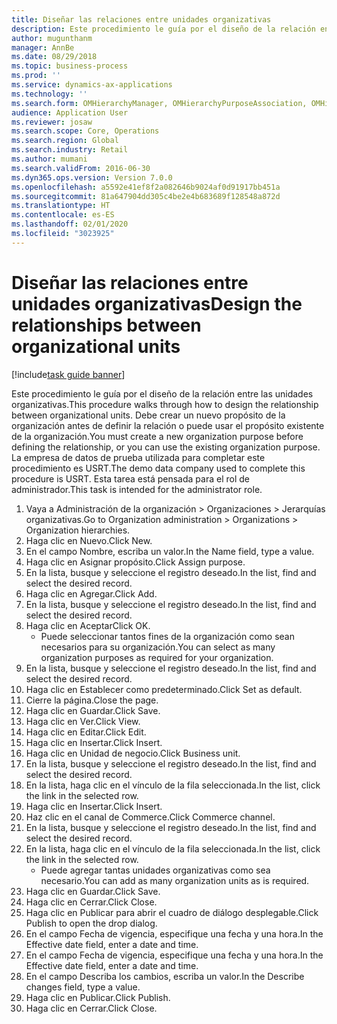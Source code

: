 ```yaml
---
title: Diseñar las relaciones entre unidades organizativas
description: Este procedimiento le guía por el diseño de la relación entre las unidades organizativas.
author: mugunthanm
manager: AnnBe
ms.date: 08/29/2018
ms.topic: business-process
ms.prod: ''
ms.service: dynamics-ax-applications
ms.technology: ''
ms.search.form: OMHierarchyManager, OMHierarchyPurposeAssociation, OMHierarchySelection, HierarchyDesigner, OMNodeSelection,  HierarchyPublishAndCloseForm
audience: Application User
ms.reviewer: josaw
ms.search.scope: Core, Operations
ms.search.region: Global
ms.search.industry: Retail
ms.author: mumani
ms.search.validFrom: 2016-06-30
ms.dyn365.ops.version: Version 7.0.0
ms.openlocfilehash: a5592e41ef8f2a082646b9024af0d91917bb451a
ms.sourcegitcommit: 81a647904dd305c4be2e4b683689f128548a872d
ms.translationtype: HT
ms.contentlocale: es-ES
ms.lasthandoff: 02/01/2020
ms.locfileid: "3023925"
---
```

# <a name="design-the-relationships-between-organizational-units"></a><span data-ttu-id="08b83-103">Diseñar las relaciones entre unidades organizativas</span><span class="sxs-lookup"><span data-stu-id="08b83-103">Design the relationships between organizational units</span></span>

[!include[task guide banner](../includes/task-guide-banner.md)]

<span data-ttu-id="08b83-104">Este procedimiento le guía por el diseño de la relación entre las unidades organizativas.</span><span class="sxs-lookup"><span data-stu-id="08b83-104">This procedure walks through how to design the relationship between organizational units.</span></span> <span data-ttu-id="08b83-105">Debe crear un nuevo propósito de la organización antes de definir la relación o puede usar el propósito existente de la organización.</span><span class="sxs-lookup"><span data-stu-id="08b83-105">You must create a new organization purpose before defining the relationship, or you can use the existing organization purpose.</span></span> <span data-ttu-id="08b83-106">La empresa de datos de prueba utilizada para completar este procedimiento es USRT.</span><span class="sxs-lookup"><span data-stu-id="08b83-106">The demo data company used to complete this procedure is USRT.</span></span> <span data-ttu-id="08b83-107">Esta tarea está pensada para el rol de administrador.</span><span class="sxs-lookup"><span data-stu-id="08b83-107">This task is intended for the administrator role.</span></span>

1. <span data-ttu-id="08b83-108">Vaya a Administración de la organización > Organizaciones > Jerarquías organizativas.</span><span class="sxs-lookup"><span data-stu-id="08b83-108">Go to Organization administration > Organizations > Organization hierarchies.</span></span>
2. <span data-ttu-id="08b83-109">Haga clic en Nuevo.</span><span class="sxs-lookup"><span data-stu-id="08b83-109">Click New.</span></span>
3. <span data-ttu-id="08b83-110">En el campo Nombre, escriba un valor.</span><span class="sxs-lookup"><span data-stu-id="08b83-110">In the Name field, type a value.</span></span>
4. <span data-ttu-id="08b83-111">Haga clic en Asignar propósito.</span><span class="sxs-lookup"><span data-stu-id="08b83-111">Click Assign purpose.</span></span>
5. <span data-ttu-id="08b83-112">En la lista, busque y seleccione el registro deseado.</span><span class="sxs-lookup"><span data-stu-id="08b83-112">In the list, find and select the desired record.</span></span>
6. <span data-ttu-id="08b83-113">Haga clic en Agregar.</span><span class="sxs-lookup"><span data-stu-id="08b83-113">Click Add.</span></span>
7. <span data-ttu-id="08b83-114">En la lista, busque y seleccione el registro deseado.</span><span class="sxs-lookup"><span data-stu-id="08b83-114">In the list, find and select the desired record.</span></span>
8. <span data-ttu-id="08b83-115">Haga clic en Aceptar</span><span class="sxs-lookup"><span data-stu-id="08b83-115">Click OK.</span></span>
    * <span data-ttu-id="08b83-116">Puede seleccionar tantos fines de la organización como sean necesarios para su organización.</span><span class="sxs-lookup"><span data-stu-id="08b83-116">You can select as many organization purposes as required for your organization.</span></span>  
9. <span data-ttu-id="08b83-117">En la lista, busque y seleccione el registro deseado.</span><span class="sxs-lookup"><span data-stu-id="08b83-117">In the list, find and select the desired record.</span></span>
10. <span data-ttu-id="08b83-118">Haga clic en Establecer como predeterminado.</span><span class="sxs-lookup"><span data-stu-id="08b83-118">Click Set as default.</span></span>
11. <span data-ttu-id="08b83-119">Cierre la página.</span><span class="sxs-lookup"><span data-stu-id="08b83-119">Close the page.</span></span>
12. <span data-ttu-id="08b83-120">Haga clic en Guardar.</span><span class="sxs-lookup"><span data-stu-id="08b83-120">Click Save.</span></span>
13. <span data-ttu-id="08b83-121">Haga clic en Ver.</span><span class="sxs-lookup"><span data-stu-id="08b83-121">Click View.</span></span>
14. <span data-ttu-id="08b83-122">Haga clic en Editar.</span><span class="sxs-lookup"><span data-stu-id="08b83-122">Click Edit.</span></span>
15. <span data-ttu-id="08b83-123">Haga clic en Insertar.</span><span class="sxs-lookup"><span data-stu-id="08b83-123">Click Insert.</span></span>
16. <span data-ttu-id="08b83-124">Haga clic en Unidad de negocio.</span><span class="sxs-lookup"><span data-stu-id="08b83-124">Click Business unit.</span></span>
17. <span data-ttu-id="08b83-125">En la lista, busque y seleccione el registro deseado.</span><span class="sxs-lookup"><span data-stu-id="08b83-125">In the list, find and select the desired record.</span></span>
18. <span data-ttu-id="08b83-126">En la lista, haga clic en el vínculo de la fila seleccionada.</span><span class="sxs-lookup"><span data-stu-id="08b83-126">In the list, click the link in the selected row.</span></span>
19. <span data-ttu-id="08b83-127">Haga clic en Insertar.</span><span class="sxs-lookup"><span data-stu-id="08b83-127">Click Insert.</span></span>
20. <span data-ttu-id="08b83-128">Haz clic en el canal de Commerce.</span><span class="sxs-lookup"><span data-stu-id="08b83-128">Click Commerce channel.</span></span>
21. <span data-ttu-id="08b83-129">En la lista, busque y seleccione el registro deseado.</span><span class="sxs-lookup"><span data-stu-id="08b83-129">In the list, find and select the desired record.</span></span>
22. <span data-ttu-id="08b83-130">En la lista, haga clic en el vínculo de la fila seleccionada.</span><span class="sxs-lookup"><span data-stu-id="08b83-130">In the list, click the link in the selected row.</span></span>
    * <span data-ttu-id="08b83-131">Puede agregar tantas unidades organizativas como sea necesario.</span><span class="sxs-lookup"><span data-stu-id="08b83-131">You can add as many organization units as is required.</span></span>  
23. <span data-ttu-id="08b83-132">Haga clic en Guardar.</span><span class="sxs-lookup"><span data-stu-id="08b83-132">Click Save.</span></span>
24. <span data-ttu-id="08b83-133">Haga clic en Cerrar.</span><span class="sxs-lookup"><span data-stu-id="08b83-133">Click Close.</span></span>
25. <span data-ttu-id="08b83-134">Haga clic en Publicar para abrir el cuadro de diálogo desplegable.</span><span class="sxs-lookup"><span data-stu-id="08b83-134">Click Publish to open the drop dialog.</span></span>
26. <span data-ttu-id="08b83-135">En el campo Fecha de vigencia, especifique una fecha y una hora.</span><span class="sxs-lookup"><span data-stu-id="08b83-135">In the Effective date field, enter a date and time.</span></span>
27. <span data-ttu-id="08b83-136">En el campo Fecha de vigencia, especifique una fecha y una hora.</span><span class="sxs-lookup"><span data-stu-id="08b83-136">In the Effective date field, enter a date and time.</span></span>
28. <span data-ttu-id="08b83-137">En el campo Describa los cambios, escriba un valor.</span><span class="sxs-lookup"><span data-stu-id="08b83-137">In the Describe changes field, type a value.</span></span>
29. <span data-ttu-id="08b83-138">Haga clic en Publicar.</span><span class="sxs-lookup"><span data-stu-id="08b83-138">Click Publish.</span></span>
30. <span data-ttu-id="08b83-139">Haga clic en Cerrar.</span><span class="sxs-lookup"><span data-stu-id="08b83-139">Click Close.</span></span>

